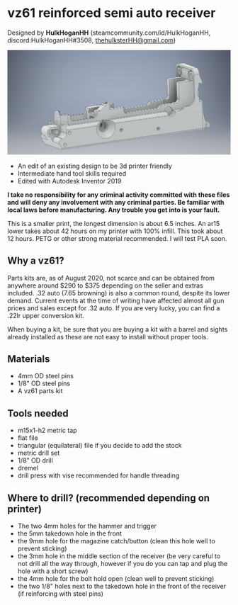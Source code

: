 # vz61 reinforced semi auto receiver

Designed by **HulkHoganHH** (steamcommunity.com/id/HulkHoganHH, discord:HulkHoganHH#3508, thehulksterHH@gmail.com)

![An image of the vz61 reinforced semi auto receiver](screenshot.png)

- An edit of an existing design to be 3d printer friendly
- Intermediate hand tool skills required
- Edited with Autodesk Inventor 2019

**I take no responsibility for any criminal activity committed with these files and will deny any involvement with any criminal parties. Be familiar with local laws before manufacturing. Any trouble you get into is your fault.**

This is a smaller print, the longest dimension is about 6.5 inches. An ar15 lower takes about 42 hours on my printer with 100% infill. This took about 12 hours.
PETG or other strong material recommended. I will test PLA soon.

## Why a vz61?
Parts kits are, as of August 2020, not scarce and can be obtained from anywhere around $290 to $375 depending on the seller and extras included. .32 auto (7.65 browning) is also a common round, despite its lower demand. Current events at the time of writing have affected almost all gun prices and sales except for .32 auto. If you are very lucky, you can find a .22lr upper conversion kit.

When buying a kit, be sure that you are buying a kit with a barrel and sights already installed as these are not easy to install without proper tools. 

## Materials
- 4mm OD steel pins
- 1/8" OD steel pins
- A vz61 parts kit

## Tools needed
- m15x1-h2 metric tap
- flat file 
- triangular (equilateral) file if you decide to add the stock
- metric drill set
- 1/8" OD drill
- dremel
- drill press with vise recommended for handle threading

## Where to drill? (recommended depending on printer)
- The two 4mm holes for the hammer and trigger
- the 5mm takedown hole in the front
- the 9mm hole for the magazine catch/button (clean this hole well to prevent sticking)
- the 3mm hole in the middle section of the receiver (be very careful to not drill all the way through, however if you do you can tap and plug the hole with a short screw)
- the 4mm hole for the bolt hold open (clean well to prevent sticking)
- the two 1/8" holes next to the takedown hole in the front of the receiver (if reinforcing with steel pins)
